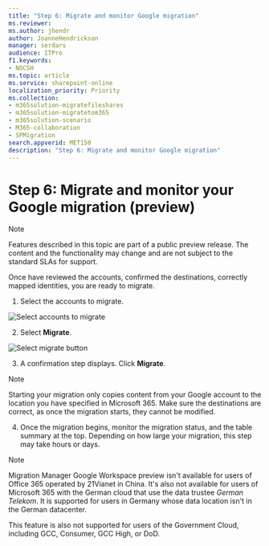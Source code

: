 ```yaml
---
title: "Step 6: Migrate and monitor Google migration"
ms.reviewer: 
ms.author: jhendr
author: JoanneHendrickson
manager: serdars
audience: ITPro
f1.keywords:
- NOCSH
ms.topic: article
ms.service: sharepoint-online
localization_priority: Priority
ms.collection: 
- m365solution-migratefileshares
- m365solution-migratetom365
- m365solution-scenario
- M365-collaboration
- SPMigration
search.appverid: MET150
description: "Step 6: Migrate and monitor Google migration"
---
```

# Step 6:  Migrate and monitor your Google migration (preview)

>[!Note]
> Features described in this topic are part of a public preview release. The content and the functionality may change and are not subject to the standard SLAs for support.
>


Once have reviewed the accounts, confirmed the destinations, correctly mapped identities, you are ready to migrate.

1. Select the accounts to migrate.

![Select accounts to migrate](media/mm-Google-select-to-migrate.png)

2. Select **Migrate**.

![Select migrate button](media/mm-Google-migrate-button.png) 

3.  A confirmation step displays.  Click **Migrate**.  

>[!Note]
> Starting your migration only copies content from your Google account to the location you have specified in Microsoft 365.  Make sure the destinations are correct, as once the migration starts, they cannot be modified.

4.  Once the migration begins, monitor the migration status, and the table summary at the top.  Depending on how large your migration, this step may take hours or days.


>[!NOTE]
>Migration Manager Google Workspace preview isn't available for users of Office 365 operated by 21Vianet in China. It's also not available for users of Microsoft 365 with the German cloud that use the data trustee *German Telekom*. It is supported for users in Germany whose data location isn't in the German datacenter.
>
> This feature is also not supported for users of the Government Cloud, including GCC, Consumer, GCC High, or DoD.
